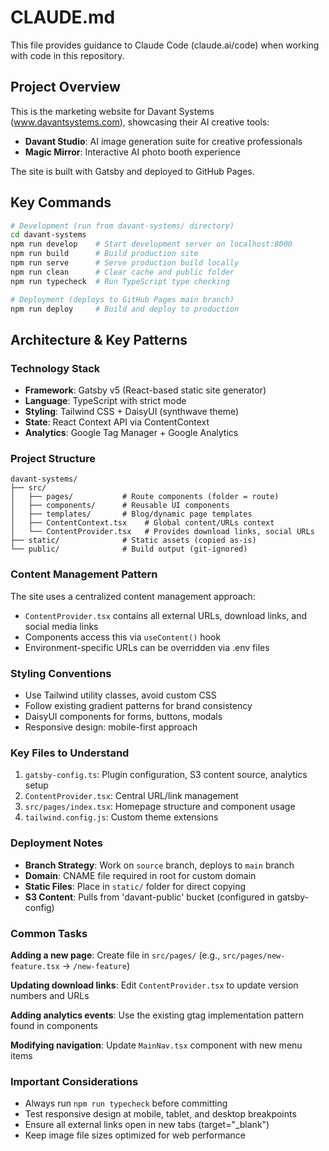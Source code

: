 # CLAUDE.md

This file provides guidance to Claude Code (claude.ai/code) when working with code in this repository.

## Project Overview

This is the marketing website for Davant Systems (www.davantsystems.com), showcasing their AI creative tools:
- **Davant Studio**: AI image generation suite for creative professionals
- **Magic Mirror**: Interactive AI photo booth experience

The site is built with Gatsby and deployed to GitHub Pages.

## Key Commands

```bash
# Development (run from davant-systems/ directory)
cd davant-systems
npm run develop    # Start development server on localhost:8000
npm run build      # Build production site
npm run serve      # Serve production build locally
npm run clean      # Clear cache and public folder
npm run typecheck  # Run TypeScript type checking

# Deployment (deploys to GitHub Pages main branch)
npm run deploy     # Build and deploy to production
```

## Architecture & Key Patterns

### Technology Stack
- **Framework**: Gatsby v5 (React-based static site generator)
- **Language**: TypeScript with strict mode
- **Styling**: Tailwind CSS + DaisyUI (synthwave theme)
- **State**: React Context API via ContentContext
- **Analytics**: Google Tag Manager + Google Analytics

### Project Structure
```
davant-systems/
├── src/
│   ├── pages/           # Route components (folder = route)
│   ├── components/      # Reusable UI components
│   ├── templates/       # Blog/dynamic page templates
│   ├── ContentContext.tsx    # Global content/URLs context
│   └── ContentProvider.tsx   # Provides download links, social URLs
├── static/              # Static assets (copied as-is)
└── public/              # Build output (git-ignored)
```

### Content Management Pattern
The site uses a centralized content management approach:
- `ContentProvider.tsx` contains all external URLs, download links, and social media links
- Components access this via `useContent()` hook
- Environment-specific URLs can be overridden via .env files

### Styling Conventions
- Use Tailwind utility classes, avoid custom CSS
- Follow existing gradient patterns for brand consistency
- DaisyUI components for forms, buttons, modals
- Responsive design: mobile-first approach

### Key Files to Understand
1. `gatsby-config.ts`: Plugin configuration, S3 content source, analytics setup
2. `ContentProvider.tsx`: Central URL/link management
3. `src/pages/index.tsx`: Homepage structure and component usage
4. `tailwind.config.js`: Custom theme extensions

### Deployment Notes
- **Branch Strategy**: Work on `source` branch, deploys to `main` branch
- **Domain**: CNAME file required in root for custom domain
- **Static Files**: Place in `static/` folder for direct copying
- **S3 Content**: Pulls from 'davant-public' bucket (configured in gatsby-config)

### Common Tasks

**Adding a new page**:
Create file in `src/pages/` (e.g., `src/pages/new-feature.tsx` → `/new-feature`)

**Updating download links**:
Edit `ContentProvider.tsx` to update version numbers and URLs

**Adding analytics events**:
Use the existing gtag implementation pattern found in components

**Modifying navigation**:
Update `MainNav.tsx` component with new menu items

### Important Considerations
- Always run `npm run typecheck` before committing
- Test responsive design at mobile, tablet, and desktop breakpoints
- Ensure all external links open in new tabs (target="_blank")
- Keep image file sizes optimized for web performance

